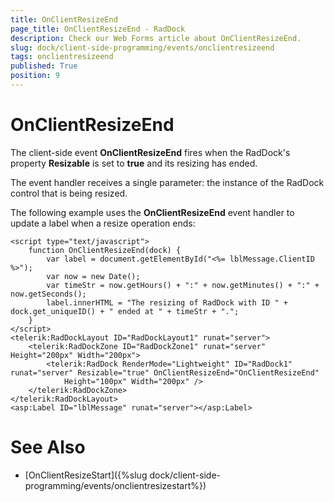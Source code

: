 ```yaml
---
title: OnClientResizeEnd
page_title: OnClientResizeEnd - RadDock
description: Check our Web Forms article about OnClientResizeEnd.
slug: dock/client-side-programming/events/onclientresizeend
tags: onclientresizeend
published: True
position: 9
---
```


# OnClientResizeEnd



The client-side event **OnClientResizeEnd** fires when the RadDock's property **Resizable** is set to **true** and its resizing has ended.

The event handler receives a single parameter: the instance of the RadDock control that is being resized.

The following example uses the **OnClientResizeEnd** event handler to update a label when a resize operation ends:

````ASP.NET
<script type="text/javascript">
	function OnClientResizeEnd(dock) {
		var label = document.getElementById("<%= lblMessage.ClientID %>");
		var now = new Date();
		var timeStr = now.getHours() + ":" + now.getMinutes() + ":" + now.getSeconds();
		label.innerHTML = "The resizing of RadDock with ID " + dock.get_uniqueID() + " ended at " + timeStr + ".";
	}
</script>
<telerik:RadDockLayout ID="RadDockLayout1" runat="server">
	<telerik:RadDockZone ID="RadDockZone1" runat="server" Height="200px" Width="200px">
		<telerik:RadDock RenderMode="Lightweight" ID="RadDock1" runat="server" Resizable="true" OnClientResizeEnd="OnClientResizeEnd"
			Height="100px" Width="200px" />
	</telerik:RadDockZone>
</telerik:RadDockLayout>
<asp:Label ID="lblMessage" runat="server"></asp:Label>
````



# See Also

 * [OnClientResizeStart]({%slug dock/client-side-programming/events/onclientresizestart%})
